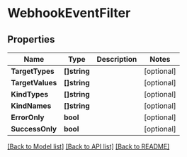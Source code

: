 # WebhookEventFilter

## Properties

Name | Type | Description | Notes
------------ | ------------- | ------------- | -------------
**TargetTypes** | **[]string** |  | [optional] 
**TargetValues** | **[]string** |  | [optional] 
**KindTypes** | **[]string** |  | [optional] 
**KindNames** | **[]string** |  | [optional] 
**ErrorOnly** | **bool** |  | [optional] 
**SuccessOnly** | **bool** |  | [optional] 

[[Back to Model list]](../README.md#documentation-for-models) [[Back to API list]](../README.md#documentation-for-api-endpoints) [[Back to README]](../README.md)


